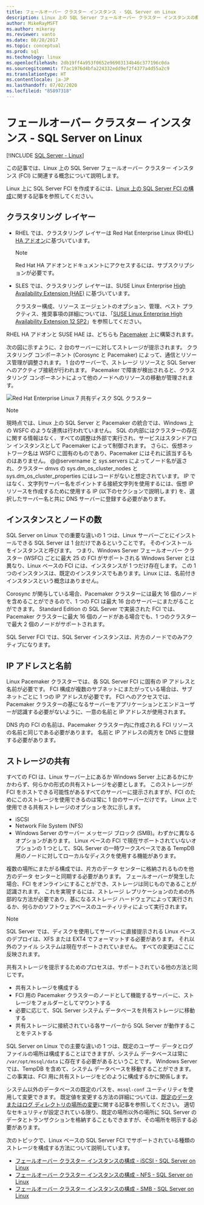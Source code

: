 ```yaml
---
title: フェールオーバー クラスター インスタンス - SQL Server on Linux
description: Linux 上の SQL Server フェールオーバー クラスター インスタンスの概念には、クラスタリング レイヤー、インスタンスの数、IP アドレスと名前、共有ストレージが含まれます。
author: MikeRayMSFT
ms.author: mikeray
ms.reviewer: vanto
ms.date: 08/28/2017
ms.topic: conceptual
ms.prod: sql
ms.technology: linux
ms.openlocfilehash: 2db19ff4a953f0652e96903134b46c377196c0da
ms.sourcegitcommit: f7ac1976d4bfa224332edd9ef2f4377a4d55a2c9
ms.translationtype: HT
ms.contentlocale: ja-JP
ms.lasthandoff: 07/02/2020
ms.locfileid: "85897318"
---
```

# <a name="failover-cluster-instances---sql-server-on-linux"></a>フェールオーバー クラスター インスタンス - SQL Server on Linux

[!INCLUDE [SQL Server - Linux](../includes/applies-to-version/sql-linux.md)]

この記事では、Linux 上の SQL Server フェールオーバー クラスター インスタンス (FCI) に関連する概念について説明します。 

Linux 上に SQL Server FCI を作成するには、[Linux 上の SQL Server FCI の構成](sql-server-linux-shared-disk-cluster-configure.md)に関する記事を参照してください。

## <a name="the-clustering-layer"></a>クラスタリング レイヤー

* RHEL では、クラスタリング レイヤーは Red Hat Enterprise Linux (RHEL) [HA アドオン](https://access.redhat.com/documentation/en-US/Red_Hat_Enterprise_Linux/6/pdf/High_Availability_Add-On_Overview/Red_Hat_Enterprise_Linux-6-High_Availability_Add-On_Overview-en-US.pdf)に基づいています。 

    > [!NOTE] 
    > Red Hat HA アドオンとドキュメントにアクセスするには、サブスクリプションが必要です。 

* SLES では、クラスタリング レイヤーは、SUSE Linux Enterprise [High Availability Extension (HAE)](https://www.suse.com/products/highavailability) に基づいています。

    クラスター構成、リソース エージェントのオプション、管理、ベスト プラクティス、推奨事項の詳細については、「[SUSE Linux Enterprise High Availability Extension 12 SP2](https://www.suse.com/documentation/sle-ha-12/index.html)」を参照してください。

RHEL HA アドオンと SUSE HAE は、どちらも [Pacemaker](https://clusterlabs.org/) 上に構築されます。

次の図に示すように、2 台のサーバーに対してストレージが提示されます。 クラスタリング コンポーネント (Corosync と Pacemaker) によって、通信とリソース管理が調整されます。 1 台のサーバーで、ストレージ リソースと SQL Server へのアクティブ接続が行われます。 Pacemaker で障害が検出されると、クラスタリング コンポーネントによって他のノードへのリソースの移動が管理されます。  

![Red Hat Enterprise Linux 7 共有ディスク SQL クラスター](./media/sql-server-linux-shared-disk-cluster-red-hat-7-configure/LinuxCluster.png) 


> [!NOTE]
> 現時点では、Linux 上の SQL Server と Pacemaker の統合では、Windows 上の WSFC のような連携は行われていません。 SQL の内部にはクラスターの存在に関する情報はなく、すべての調整は外部で実行され、サービスはスタンドアロン インスタンスとして Pacemaker によって制御されます。 さらに、仮想ネットワーク名は WSFC に固有のものであり、Pacemaker にはそれに該当するものはありません。 @@servername と sys.servers によってノード名が返され、クラスター dmvs の sys.dm_os_cluster_nodes と sys.dm_os_cluster_properties にはレコードがないと想定されています。 IP ではなく、文字列サーバー名をポイントする接続文字列を使用するには、仮想 IP リソースを作成するために使用する IP (以下のセクションで説明します) を、選択したサーバー名と共に DNS サーバーに登録する必要があります。

## <a name="number-of-instances-and-nodes"></a>インスタンスとノードの数

SQL Server on Linux での重要な違いの 1 つは、Linux サーバーごとにインストールできる SQL Server は 1 台だけであるということです。 そのインストールをインスタンスと呼びます。 つまり、Windows Server フェールオーバー クラスター (WSFC) ごとに最大 25 の FCI がサポートされる Windows Server とは異なり、Linux ベースの FCI には、インスタンスが 1 つだけ存在します。 この 1 つのインスタンスは、既定のインスタンスでもあります。Linux には、名前付きインスタンスという概念はありません。 

Corosync が関与している場合、Pacemaker クラスターには最大 16 個のノードを含めることができるので、1 つの FCI は最大 16 台のサーバーにまたがることができます。 Standard Edition の SQL Server で実装された FCI では、Pacemaker クラスターに最大 16 個のノードがある場合でも、1 つのクラスターで最大 2 個のノードがサポートされます。

SQL Server FCI では、SQL Server インスタンスは、片方のノードでのみアクティブになります。

## <a name="ip-address-and-name"></a>IP アドレスと名前
Linux Pacemaker クラスターでは、各 SQL Server FCI に固有の IP アドレスと名前が必要です。 FCI 構成が複数のサブネットにまたがっている場合は、サブネットごとに 1 つの IP アドレスが必要です。 FCI へのアクセスでは、Pacemaker クラスターの基になるサーバーをアプリケーションとエンドユーザーが認識する必要がないように、一意の名前と IP アドレスが使用されます。

DNS 内の FCI の名前は、Pacemaker クラスター内に作成される FCI リソースの名前と同じである必要があります。
名前と IP アドレスの両方を DNS に登録する必要があります。

## <a name="shared-storage"></a>ストレージの共有
すべての FCI は、Linux サーバー上にあるか Windows Server 上にあるかにかかわらず、何らかの形式の共有ストレージを必要とします。 このストレージが FCI をホストできる可能性があるすべてのサーバーに提示されますが、FCI のためにこのストレージを使用できるのは常に 1 台のサーバーだけです。 Linux 上で使用できる共有ストレージのオプションを次に示します。

- iSCSI
- Network File System (NFS)
- Windows Server のサーバー メッセージ ブロック (SMB)。わずかに異なるオプションがあります。 Linux ベースの FCI で現在サポートされていないオプションの 1 つとして、SQL Server の一時ワークスペースである TempDB 用のノードに対してローカルなディスクを使用する機能があります。

複数の場所にまたがる構成では、片方のデータ センターに格納されるものを他方のデータ センターと同期する必要があります。 フェールオーバーが発生した場合、FCI をオンラインにすることができ、ストレージは同じものであることが認識されます。 これを実現するには、ストレージ レプリケーションのための外部的な方法が必要であり、基になるストレージ ハードウェアによって実行されるか、何らかのソフトウェアベースのユーティリティによって実行されます。 

>[!NOTE]
>SQL Server では、ディスクを使用してサーバーに直接提示される Linux ベースのデプロイは、XFS または EXT4 でフォーマットする必要があります。 それ以外のファイル システムは現在サポートされていません。 すべての変更はここに反映されます。

共有ストレージを提示するためのプロセスは、サポートされている他の方法と同じです。

- 共有ストレージを構成する
- FCI 用の Pacemaker クラスターのノードとして機能するサーバーに、ストレージをフォルダーとしてマウントする
- 必要に応じて、SQL Server システム データベースを共有ストレージに移動する
- 共有ストレージに接続されている各サーバーから SQL Server が動作することをテストする

SQL Server on Linux での主要な違いの 1 つは、既定のユーザー データとログ ファイルの場所は構成することはできますが、システム データベースは常に `/var/opt/mssql/data` に存在する必要があるということです。 Windows Server では、TempDB を含めて、システム データベースを移動することができます。 この事実は、FCI 用に共有ストレージをどのように構成するかに関係します。

システム以外のデータベースの既定のパスを、`mssql-conf` ユーティリティを使用して変更できます。 既定値を変更する方法の詳細については、[既定のデータまたはログ ディレクトリの場所の変更](sql-server-linux-configure-mssql-conf.md#datadir)に関する記事を参照してください。 適切なセキュリティが設定されている限り、既定の場所以外の場所に SQL Server のデータとトランザクションを格納することもできますが、その場所を明示する必要があります。

次のトピックで、Linux ベースの SQL Server FCI でサポートされている種類のストレージを構成する方法について説明しています。

- [フェールオーバー クラスター インスタンスの構成 - iSCSI - SQL Server on Linux](sql-server-linux-shared-disk-cluster-configure-iscsi.md)
- [フェールオーバー クラスター インスタンスの構成 - NFS - SQL Server on Linux](sql-server-linux-shared-disk-cluster-configure-nfs.md)
- [フェールオーバー クラスター インスタンスの構成 - SMB - SQL Server on Linux](sql-server-linux-shared-disk-cluster-configure-smb.md)
